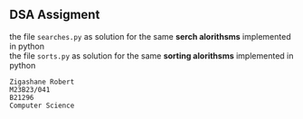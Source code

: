 ## DSA Assigment

the file `searches.py` as solution for the same **serch alorithsms** implemented in python  
the file `sorts.py` as solution for the same **sorting alorithsms** implemented in python

```
Zigashane Robert
M23B23/041
B21296
Computer Science
```

